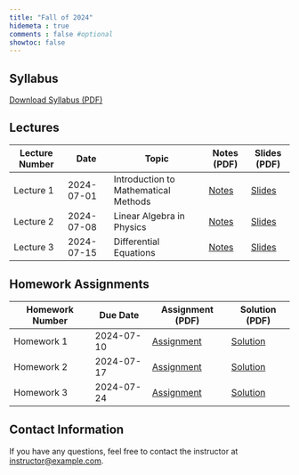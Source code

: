 ```yaml
---
title: "Fall of 2024"
hidemeta : true
comments : false #optional
showtoc: false
---
```



## Syllabus
[Download Syllabus (PDF)](/path/to/syllabus.pdf)

## Lectures

| Lecture Number | Date       | Topic                         | Notes (PDF)                     | Slides (PDF)                    |
|----------------|------------|-------------------------------|---------------------------------|---------------------------------|
| Lecture 1      | 2024-07-01 | Introduction to Mathematical Methods | [Notes](/path/to/lecture1-notes.pdf) | [Slides](/path/to/lecture1-slides.pdf) |
| Lecture 2      | 2024-07-08 | Linear Algebra in Physics     | [Notes](/path/to/lecture2-notes.pdf) | [Slides](/path/to/lecture2-slides.pdf) |
| Lecture 3      | 2024-07-15 | Differential Equations        | [Notes](/path/to/lecture3-notes.pdf) | [Slides](/path/to/lecture3-slides.pdf) |
<!-- Add more lectures as needed -->

## Homework Assignments

| Homework Number | Due Date   | Assignment (PDF)             | Solution (PDF)                  |
|-----------------|------------|------------------------------|---------------------------------|
| Homework 1      | 2024-07-10 | [Assignment](/path/to/homework1.pdf) | [Solution](/path/to/homework1-solution.pdf) |
| Homework 2      | 2024-07-17 | [Assignment](/path/to/homework2.pdf) | [Solution](/path/to/homework2-solution.pdf) |
| Homework 3      | 2024-07-24 | [Assignment](/path/to/homework3.pdf) | [Solution](/path/to/homework3-solution.pdf) |
<!-- Add more homework assignments as needed -->

## Contact Information
If you have any questions, feel free to contact the instructor at [instructor@example.com](mailto:instructor@example.com).
